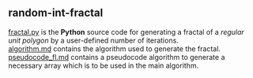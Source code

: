 ## random-int-fractal

[fractal.py](https://github.com/vector119/random-int-fractal/blob/main/fractal.py) is the **Python** source code for generating a fractal of a _regular unit polygon_ by a user-defined number of iterations.  
[algorithm.md](https://github.com/vector119/random-int-fractal/blob/main/algorithm.md) contains the algorithm used to generate the fractal.  
[pseudocode_fl.md](https://github.com/vector119/random-int-fractal/blob/main/pseudocode_fl.md) contains a pseudocode algorithm to generate a necessary array which is to be used in the main algorithm.

